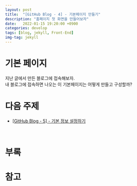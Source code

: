 ```yaml
---
layout: post
title:  "[GitHub Blog - 4] - 기본페이지 만들기"
description: "홈페이지 첫 화면을 만들어보자"
date:   2022-01-15 19:20:00 +0900
categories: develop
tags: [blog, jekyll, Front-End]
img-tag: jekyll
---
```


# 기본 페이지
지난 글에서 만든 블로그에 접속해보자.   
내 블로그에 접속하면 나오는 이 기본페이지는 어떻게 만들고 구성할까?  




# 다음 주제
- [[GitHub Blog - 5] - 기본 정보 설정하기][config-link]
<br>


# 부록


# 참고


<div class="tooltip-desc">
</div>

[config-link]: /develop/2022/01/20/blog-start-github-config.html